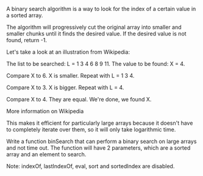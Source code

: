 A binary search algorithm is a way to look for the index of a certain value in a sorted array.

The algorithm will progressively cut the original array into smaller and smaller chunks until it finds the desired value. If the desired value is not found, return -1.

Let's take a look at an illustration from Wikipedia:

The list to be searched: L = 1 3 4 6 8 9 11. The value to be found: X = 4.

Compare X to 6. X is smaller. Repeat with L = 1 3 4.

Compare X to 3. X is bigger. Repeat with L = 4.

Compare X to 4. They are equal. We're done, we found X.

More information on Wikipedia

This makes it efficient for particularly large arrays because it doesn't have to completely iterate over them, so it will only take logarithmic time.

Write a function binSearch that can perform a binary search on large arrays and not time out. The function will have 2 parameters, which are a sorted array and an element to search.

Note: indexOf, lastIndexOf, eval, sort and sortedIndex are disabled.